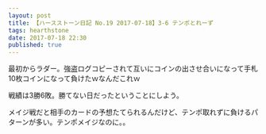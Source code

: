 ```yaml
---
layout: post
title: 【ハースストーン日記 No.19 2017-07-18】3-6 テンポとれーず
tags: hearthstone
date: 2017-07-18 22:30
published: true
---
```


最初からラダー。強盗ログコピーされて互いにコインの出させ合いになって手札10枚コインになって負けたｗなんだこれｗ

戦績は3勝6敗。勝てない日だったということにしよう。

メイジ戦だと相手のカードの予想たてられるんだけど、テンポ取れずに負けるパターンが多い。テンポメイジなのに。。
